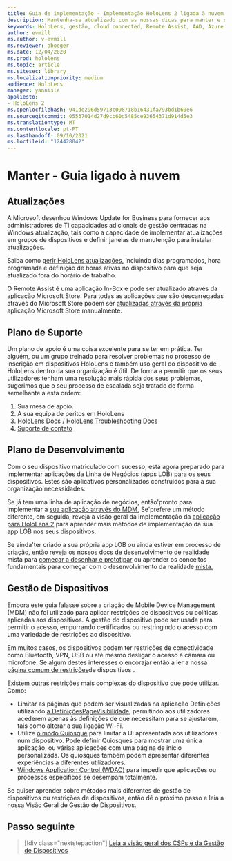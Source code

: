 ```yaml
---
title: Guia de implementação - Implementação HoloLens 2 ligada à nuvem em escala com assistência remota - Manter
description: Mantenha-se atualizado com as nossas dicas para manter e suportar HoloLens dispositivos numa rede Cloud Connected.
keywords: HoloLens, gestão, cloud connected, Remote Assist, AAD, Azure AD, MDM, Mobile Device Management
author: evmill
ms.author: v-evmill
ms.reviewer: aboeger
ms.date: 12/04/2020
ms.prod: hololens
ms.topic: article
ms.sitesec: library
ms.localizationpriority: medium
audience: HoloLens
manager: yannisle
appliesto:
- HoloLens 2
ms.openlocfilehash: 941de296d59713c098718b16431fa793bd1b60e6
ms.sourcegitcommit: 05537014d27d9cb60d5485ce93654371d914d5e3
ms.translationtype: MT
ms.contentlocale: pt-PT
ms.lasthandoff: 09/10/2021
ms.locfileid: "124428042"
---
```

# <a name="maintain---cloud-connected-guide"></a>Manter - Guia ligado à nuvem

## <a name="updates"></a>Atualizações

A Microsoft desenhou Windows Update for Business para fornecer aos administradores de TI capacidades adicionais de gestão centradas na Windows atualização, tais como a capacidade de implementar atualizações em grupos de dispositivos e definir janelas de manutenção para instalar atualizações.

Saiba como [gerir HoloLens atualizações,](/hololens/hololens-updates) incluindo dias programados, hora programada e definição de horas ativas no dispositivo para que seja atualizado fora do horário de trabalho.

O Remote Assist é uma aplicação In-Box e pode ser atualizado através da aplicação Microsoft Store. Para todas as aplicações que são descarregadas através do Microsoft Store podem ser [atualizadas através da própria](/hololens/holographic-store-apps#update-apps) aplicação Microsoft Store manualmente.

## <a name="support-plan"></a>Plano de Suporte

Um plano de apoio é uma coisa excelente para se ter em prática. Ter alguém, ou um grupo treinado para resolver problemas no processo de inscrição em dispositivos HoloLens e também uso geral do dispositivo de HoloLens dentro da sua organização é útil. De forma a permitir que os seus utilizadores tenham uma resolução mais rápida dos seus problemas, sugerimos que o seu processo de escalada seja tratado de forma semelhante a esta ordem:

1. Sua mesa de apoio.
2. A sua equipa de peritos em HoloLens
3. [HoloLens Docs](/hololens/)  /  [HoloLens Troubleshooting Docs](/hololens/hololens-troubleshooting)
4. [Suporte de contato](https://support.serviceshub.microsoft.com/supportforbusiness/create?sapId=e9391227-fa6d-927b-0fff-f96288631b8f)

## <a name="development-plan"></a>Plano de Desenvolvimento

Com o seu dispositivo matriculado com sucesso, está agora preparado para implementar aplicações da Linha de Negócios (apps LOB) para os seus dispositivos. Estes são aplicativos personalizados construídos para a sua organização&#39;necessidades.

Se já tem uma linha de aplicação de negócios, então&#39;pronto para implementar a [sua aplicação através do MDM.](/hololens/app-deploy-intune) Se&#39;prefere um método diferente, em seguida, reveja a visão geral da implementação da [aplicação para HoloLens 2](/hololens/app-deploy-overview) para aprender mais métodos de implementação da sua app LOB nos seus dispositivos.

Se ainda&#39;ter criado a sua própria app LOB ou ainda estiver em processo de criação, então reveja os nossos docs de desenvolvimento de realidade mista para [começar a desenhar e prototipar](/windows/mixed-reality/design/design) ou aprender os conceitos fundamentais para começar com o desenvolvimento da realidade [mista.](/windows/mixed-reality/discover/get-started-with-mr)

## <a name="device-management"></a>Gestão de Dispositivos 

Embora este guia falasse sobre a criação de Mobile Device Management (MDM) não foi utilizado para aplicar restrições de dispositivos ou políticas aplicadas aos dispositivos. A gestão do dispositivo pode ser usada para permitir o acesso, empurrando certificados ou restringindo o acesso com uma variedade de restrições ao dispositivo. 

Em muitos casos, os dispositivos podem ter restrições de conectividade como Bluetooth, VPN, USB ou até mesmo desligar o acesso à câmara ou microfone. Se algum destes interesses o encorajar então a ler a nossa [página comum de restrições](hololens-common-device-restrictions.md)de dispositivos .

Existem outras restrições mais complexas do dispositivo que pode utilizar. Como:

- Limitar as páginas que podem ser visualizadas na aplicação Definições utilizando [a DefiniçõesPageVisibilidade](settings-uri-list.md), permitindo aos utilizadores acederem apenas às definições de que necessitam para se ajustarem, tais como alterar a sua ligação Wi-Fi.
- Utilize [o modo Quiosque](hololens-kiosk.md) para limitar a UI apresentada aos utilizadores num dispositivo. Pode definir Quiosques para mostrar uma única aplicação, ou várias aplicações com uma página de início personalizada. Os quiosques também podem apresentar diferentes experiências a diferentes utilizadores.  
- [Windows Application Control (WDAC)](windows-defender-application-control-wdac.md) para impedir que aplicações ou processos específicos se desempam totalmente.

Se quiser aprender sobre métodos mais diferentes de gestão de dispositivos ou restrições de dispositivos, então dê o próximo passo e leia a nossa Visão Geral de Gestão de Dispositivos.

## <a name="next-step"></a>Passo seguinte

> [!div class="nextstepaction"]
> [Leia a visão geral dos CSPs e da Gestão de Dispositivos](hololens-csp-policy-overview.md)